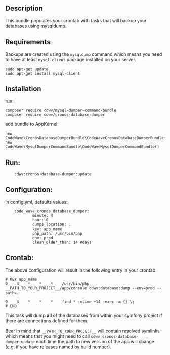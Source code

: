 Description
------------
This bundle populates your crontab with tasks that will backup your databases using mysqldump.

Requirements
------------
Backups are created using the `mysqldump` command which means you need to have at least 
`mysql-client` package installed on your server. 

```
sudo apt-get update
sudo apt-get install mysql-client
```

Installation
------------

run:
```
composer require cdwv/mysql-dumper-command-bundle
composer require cdwv/cronos-database-dumper
```

add bundle to AppKernel:
```
new CodeWave\CronosDatabaseDumperBundle\CodeWaveCronosDatabaseDumperBundle(),
new CodeWave\MysqlDumperCommandBundle\CodeWaveMysqlDumperCommandBundle()
```

Run:
------------

```
    cdwv:cronos-database-dumper:update
```

Configuration:
------------
in config.yml, defaults values:
```
    code_wave_cronos_database_dumper:
            minute: 4
            hour: 0
            dumps_location: .
            key: app_name
            php_path: /usr/bin/php
            env: prod 
            clean_older_than: 14 #days
```

Crontab:
------------

The above configuration will result in the following entry in your crontab:
```text
# KEY app_name
0    4    *    *    *    /usr/bin/php __PATH_TO_YOUR_PROJECT__/app/console cdwv:database:dump --env=prod --path=.

0    4    *    *    *    find * -mtime +14 -exec rm {} \;
# END
```

This task will dump **all** of the databases from within your symfony project if there are connections defined for them.

Bear in mind that `__PATH_TO_YOUR_PROJECT__` will contain resolved symlinks which means that you might need to call
`cdwv:cronos-database-dumper:update` each time the path to new version of the app will change 
(e.g. if you have releases named by build number).
